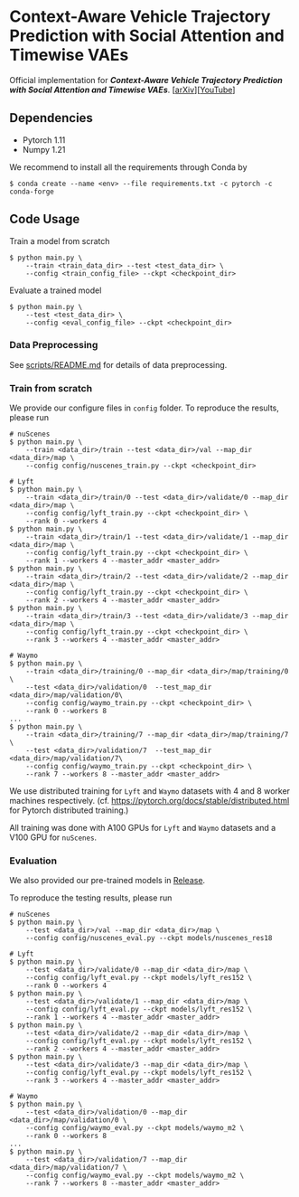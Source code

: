 # Context-Aware Vehicle Trajectory Prediction with Social Attention and Timewise VAEs

Official implementation for _**Context-Aware Vehicle Trajectory Prediction with Social Attention and Timewise VAEs**_. [[arXiv](https://arxiv.org/abs/2302.10873)][[YouTube](https://www.youtube.com/watch?v=wg6laeYpnW8)]

## Dependencies
- Pytorch 1.11
- Numpy 1.21

We recommend to install all the requirements through Conda by

    $ conda create --name <env> --file requirements.txt -c pytorch -c conda-forge

## Code Usage

Train a model from scratch

    $ python main.py \
        --train <train_data_dir> --test <test_data_dir> \
        --config <train_config_file> --ckpt <checkpoint_dir>

Evaluate a trained model

    $ python main.py \
        --test <test_data_dir> \
        --config <eval_config_file> --ckpt <checkpoint_dir>


### Data Preprocessing
See [scripts/README.md](scripts) for details of data preprocessing.

### Train from scratch

We provide our configure files in `config` folder.
To reproduce the results, please run

    # nuScenes
    $ python main.py \
        --train <data_dir>/train --test <data_dir>/val --map_dir <data_dir>/map \
        --config config/nuscenes_train.py --ckpt <checkpoint_dir>
    
    # Lyft
    $ python main.py \
        --train <data_dir>/train/0 --test <data_dir>/validate/0 --map_dir <data_dir>/map \
        --config config/lyft_train.py --ckpt <checkpoint_dir> \
        --rank 0 --workers 4
    $ python main.py \
        --train <data_dir>/train/1 --test <data_dir>/validate/1 --map_dir <data_dir>/map \
        --config config/lyft_train.py --ckpt <checkpoint_dir> \
        --rank 1 --workers 4 --master_addr <master_addr>
    $ python main.py \
        --train <data_dir>/train/2 --test <data_dir>/validate/2 --map_dir <data_dir>/map \
        --config config/lyft_train.py --ckpt <checkpoint_dir> \
        --rank 2 --workers 4 --master_addr <master_addr>
    $ python main.py \
        --train <data_dir>/train/3 --test <data_dir>/validate/3 --map_dir <data_dir>/map \
        --config config/lyft_train.py --ckpt <checkpoint_dir> \
        --rank 3 --workers 4 --master_addr <master_addr>
    
    # Waymo
    $ python main.py \
        --train <data_dir>/training/0 --map_dir <data_dir>/map/training/0 \
        --test <data_dir>/validation/0  --test_map_dir <data_dir>/map/validation/0\
        --config config/waymo_train.py --ckpt <checkpoint_dir> \
        --rank 0 --workers 8
    ...
    $ python main.py \
        --train <data_dir>/training/7 --map_dir <data_dir>/map/training/7 \
        --test <data_dir>/validation/7  --test_map_dir <data_dir>/map/validation/7\
        --config config/waymo_train.py --ckpt <checkpoint_dir> \
        --rank 7 --workers 8 --master_addr <master_addr>

We use distributed training for `Lyft` and `Waymo` datasets with 4 and 8 worker machines respectively. 
(cf. https://pytorch.org/docs/stable/distributed.html for Pytorch distributed training.)

All training was done with A100 GPUs for `Lyft` and `Waymo` datasets and a V100 GPU for `nuScenes`.


### Evaluation

We also provided our pre-trained models in [Release](https://github.com/xupei0610/ContextVAE/releases/). 

To reproduce the testing results, please run

    # nuScenes
    $ python main.py \
        --test <data_dir>/val --map_dir <data_dir>/map \
        --config config/nuscenes_eval.py --ckpt models/nuscenes_res18
    
    # Lyft
    $ python main.py \
        --test <data_dir>/validate/0 --map_dir <data_dir>/map \
        --config config/lyft_eval.py --ckpt models/lyft_res152 \
        --rank 0 --workers 4
    $ python main.py \
        --test <data_dir>/validate/1 --map_dir <data_dir>/map \
        --config config/lyft_eval.py --ckpt models/lyft_res152 \
        --rank 1 --workers 4 --master_addr <master_addr>
    $ python main.py \
        --test <data_dir>/validate/2 --map_dir <data_dir>/map \
        --config config/lyft_eval.py --ckpt models/lyft_res152 \
        --rank 2 --workers 4 --master_addr <master_addr>
    $ python main.py \
        --test <data_dir>/validate/3 --map_dir <data_dir>/map \
        --config config/lyft_eval.py --ckpt models/lyft_res152 \
        --rank 3 --workers 4 --master_addr <master_addr>

    # Waymo
    $ python main.py \
        --test <data_dir>/validation/0 --map_dir <data_dir>/map/validation/0 \
        --config config/waymo_eval.py --ckpt models/waymo_m2 \
        --rank 0 --workers 8
    ...
    $ python main.py \
        --test <data_dir>/validation/7 --map_dir <data_dir>/map/validation/7 \
        --config config/waymo_eval.py --ckpt models/waymo_m2 \
        --rank 7 --workers 8 --master_addr <master_addr>

